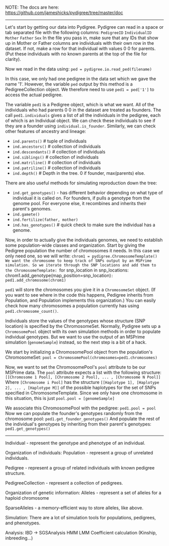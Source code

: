 NOTE: The docs are here: https://github.com/jameshicks/pydigree/tree/master/doc

________________________________________________________________________________
Let's start by getting our data into Pydigree. Pydigree can read in a space or
tab separated file with the following columns:
 `PedigreeID` `IndividualID`  `Mother`  `Father`   `Sex`
In the file you pass in, make sure that any IDs that show up in Mother or Father
columns are individuals with their own row in the dataset. If not, make a row
for that individual with values 0 0 for parents. (Put these individuals with no
known parents at the top of the file for clarity).

Now we read in the data using:
`ped = pydigree.io.read_ped(filename)`

In this case, we only had one pedigree in the data set which we gave the name '1'.
However, the variable `ped` output by this method is a PedigreeCollection object.
We therefore need to use `ped1 = ped['1']` to access the actual pedigree.

The variable `ped1` is a Pedigree object, which is what we want. All of the
individuals who had parents 0 0 in the dataset are treated as founders. The call
`ped1.individuals` gives a list of all the individuals in the pedigree, each of
which is an Individual object. We can check these individuals to see if they are
a founder using `individual.is_founder`. Similarly, we can check other features
of ancestry and lineage:
- `ind.parents()` #  tuple of individuals
- `ind.ancestors()` #  collection of individuals
- `ind.descendants()` # collection of individuals
- `ind.siblings()` # collection of individuals
- `ind.matriline()` # collection of individuals
- `ind.patriline()` # collection of individuals
- `ind.depth()` # Depth in the tree. 0 if founder, max(parents) else.

There are also useful methods for simulating reproduction down the tree:
- `ind.get_genotypes()` - has different behavior depending on what type of
  individual it is called on. For founders, if pulls a genotype from the genome
  pool. For everyone else, it recombines and inherits their parent's genomes.
- `ind.gamete()`
- `ind.fertilize(father, mother)`
- `ind.has_genotypes()` # quick check to make sure the individual has a genome.

Now, in order to actually give the individuals genomes, we need to establish
some population-wide classes and organization. Start by giving the Pedigree
population the number of chromosomes it needs. In this case we only need one, so
we will write:
`chrom1 = pydigree.ChromosomeTemplate()
We want the chromosome to keep track of SNPs output by an MSPrime simulation. So
we iterate through the SNP locations and add them to the ChromosomeTemplate:
`for snp_location in snp_locations:
    chrom1.add_genotype(map_position=snp_location)`:
ped1.add_chromosome(chrom1)`

`ped1` will store the chromosomes you give it in a `ChromosomeSet` object. (If
you want to see where in the code this happens, Pedigree inherits from
Population, and Population implements this organization.) You can easily check how many chromosomes a population currently has using
`ped1.chromosome_count()`.

Individuals store the values of the genotypes whose structure (SNP location)
is specified by the ChromosomeSet. Normally, Pydigree sets up a `ChromosomePool`
object with its own simulation methods in order to populate individual genotypes.
But we want to use the output of an MSPrime simulation (`genomeSample`) instead,
so the next step is a bit of a hack.

We start by initializing a ChromosomePool object from the population's
ChromosomeSet:
`pool = ChromosomePool(chromosomes=ped1.chromosomes)`

Now, we want to set the ChromosomePool's `pool` attribute to be our MSPrime
data. The `pool` attribute expects a list with the following structure:
`[[Chromosome 1 Pool], [Chromosome 2 Pool], ... , [Chromosome N Pool]]`
Where `[Chromosome i Pool]` has the structure `[[Haplotype 1], [Haplotype 2], ...
, [Haplotype M]]` of the possible haplotypes for the set of SNPs specified in
ChromosomeTemplate. Since we only have one chromosome in this situation, this
is just
`pool.pool = [genomeSample]`

We associate this ChromosomePool with the pedigree:
`ped1.pool = pool`
Now we can populate the founder's genotypes randomly from the chromosome pool:
`ped1.get_founder_genotypes()`
And populate the rest of the individual's genotypes by inheriting from their
parent's genotypes:
`ped1.get_genotypes()`

________________________________________________________________________________
Individual - represent the genotype and phenotype of an individual.

Organization of individuals:
Population - represent a group of unrelated individuals.

Pedigree - represent a group of related individuals with known pedigree structure.

PedigreeCollection - represent a collection of pedigrees.

Organization of genetic information:
Alleles - represent a set of alleles for a haploid chromosome

SparseAlleles - a memory-efficient way to store alleles, like above.

Simulation:
There are a lot of simulation tools for populations, pedigrees, and phenotypes.

Analysis:
IBD -> SGSAnalysis
HMM
LMM
Coefficient calculation (Kinship, inbreeding...)
